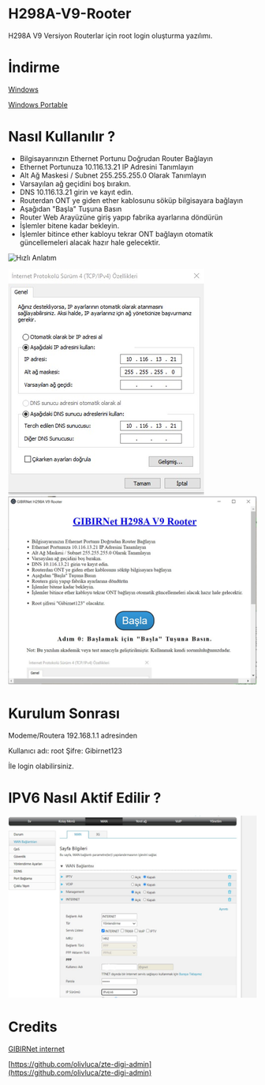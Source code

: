 # H298A-V9-Rooter
H298A V9 Versiyon Routerlar için root login oluşturma yazılımı.

# İndirme

[Windows](https://github.com/gibirnet/H298A-V9-Rooter/releases/download/Release/gibirnet-h298a-v9-rooter-1.0.0.Setup.exe)

[Windows Portable](https://github.com/gibirnet/H298A-V9-Rooter/releases/download/Release/gibirnet-h298a-v9-rooter-win32-x64-portable.zip)


# Nasıl Kullanılır ?

- Bilgisayarınızın Ethernet Portunu Doğrudan Router Bağlayın
- Ethernet Portunuza 10.116.13.21 IP Adresini Tanımlayın
- Alt Ağ Maskesi / Subnet 255.255.255.0 Olarak Tanımlayın
- Varsayılan ağ geçidini boş bırakın.
- DNS 10.116.13.21 girin ve kayıt edin.
- Routerdan ONT ye giden ether kablosunu söküp bilgisayara bağlayın
- Aşağıdan "Başla" Tuşuna Basın
- Router Web Arayüzüne giriş yapıp fabrika ayarlarına döndürün
- İşlemler bitene kadar bekleyin.
- İşlemler bitince ether kabloyu tekrar ONT bağlayın otomatik güncellemeleri alacak hazır hale gelecektir.

![Hızlı Anlatım](https://www.youtube.com/watch?v=WoL4L-Yuh0w)

![IP Config Örneği](https://github.com/gibirnet/H298A-V9-Rooter/blob/main/ip-config.jpg?raw=true)
![Screenshot](https://github.com/gibirnet/H298A-V9-Rooter/raw/main/screenshot_1.jpg?raw=true)

# Kurulum Sonrası

Modeme/Routera 192.168.1.1 adresinden

Kullanıcı adı: root 
Şifre: Gibirnet123

İle login olabilirsiniz.

# IPV6 Nasıl Aktif Edilir ?
![IPV4/IPv6 Seçip Kaydedin](https://github.com/gibirnet/H298A-V9-Rooter/blob/main/ipv6enable.jpg?raw=true)

# Credits
[GIBIRNet internet](https://gibir.net.tr)

[https://github.com/olivluca/zte-digi-admin](https://github.com/olivluca/zte-digi-admin)


